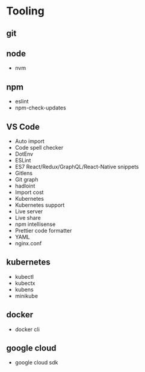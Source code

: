 # Tooling

## git

## node
- nvm

## npm
- eslint
- npm-check-updates

## VS Code
- Auto import
- Code spell checker
- DotEnv
- ESLint
- ES7 React/Redux/GraphQL/React-Native snippets
- Gitlens
- Git graph
- hadloint
- Import cost
- Kubernetes
- Kubernetes support
- Live server
- Live share
- npm intellisense
- Prettier code formatter
- YAML
- nginx.conf

## kubernetes
- kubectl
- kubectx
- kubens
- minikube


## docker
- docker cli

## google cloud
- google cloud sdk
